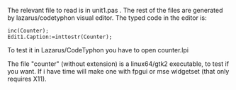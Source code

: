 The relevant file to read is in unit1.pas . The rest of the files are generated by lazarus/codetyphon visual editor. 
The typed code in the editor is: 

    inc(Counter);
    Edit1.Caption:=inttostr(Counter);

To test it in Lazarus/CodeTyphon you have to open counter.lpi

The file "counter" (without extension) is a linux64/gtk2 executable, to test if you want. If i have time will make one with fpgui or mse widgetset (that only requires X11).